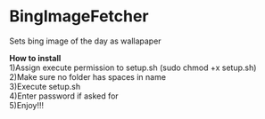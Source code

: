 # BingImageFetcher
Sets bing image of the day as wallapaper

<b>How to install</b></br>
1)Assign execute permission to setup.sh (sudo chmod +x setup.sh)</br>
2)Make sure no folder has spaces in name</br>
3)Execute setup.sh</br>
4)Enter password if asked for</br>
5)Enjoy!!!</br>
